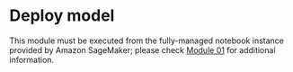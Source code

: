 # Deploy model

This module must be executed from the fully-managed notebook instance provided by Amazon SageMaker; please check <a href="../01_create_notebook_instance/">Module 01</a> for additional information.